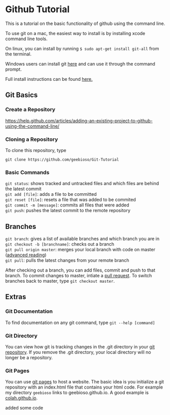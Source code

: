 # Github Tutorial 

This is a tutorial on the basic functionality of github using the command line.

To use git on a mac, the easiest way to install is by installing xcode command line tools. 

On linux, you can install by running 
```$ sudo apt-get install git-all```
from the terminal. 

Windows users can install git [here](http://git-scm.com/download/win ) and can use it through the command prompt. 

Full install instructions can be found [here.](https://git-scm.com/book/en/v2/Getting-Started-Installing-Git)

## Git Basics 
### Create a Repository 

https://help.github.com/articles/adding-an-existing-project-to-github-using-the-command-line/

### Cloning a Repository 

To clone this repository, type 
```shell
git clone https://github.com/geebioso/Git-Tutorial
```

### Basic Commands

```git status```: shows tracked and untracked files and which files are behind the latest commit     
```git add [file]```: adds a file to be committed     
```git reset [file]```: resets a file that was added to be commited     
```git commit -m [message]```: commits all files that were added     
```git push```: pushes the latest commit to the remote repository     

## Branches 

```git branch```: gives a list of available branches and which branch you are in     
```git checkout -b [branchname]```: checks out a branch     
```git pull origin master```: merges your local branch with code on master ([advanced reading](http://longair.net/blog/2009/04/16/git-fetch-and-merge/))     
```git pull```: pulls the latest changes from your remote branch     

After checking out a branch, you can add files, commit and push to that branch. To commit changes to master, intiate a [pull request](https://help.github.com/articles/about-pull-requests/). To switch branches back to master, type `git checkout master`.

## Extras
### Git Documentation

To find documentation on any git command, type
```git --help [command]```

### Git Directory 

You can view how git is tracking changes in the .git directory in your [git repository](https://githowto.com/git_internals_git_directory). If you remove the .git directory, your local directory will no longer be a repository. 


### Git Pages 

You can use [git pages](https://pages.github.com/) to host a website. The basic idea is you initialize a git repository with an index.html file that contains your html code. For example my directory `geebioso` links to geebioso.github.io. A good example is [colah.github.io](http://colah.github.io/). 


added some code
